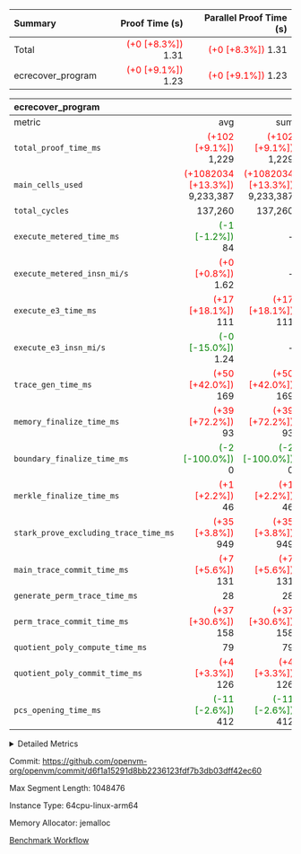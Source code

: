 | Summary | Proof Time (s) | Parallel Proof Time (s) |
|:---|---:|---:|
| Total | <span style='color: red'>(+0 [+8.3%])</span> 1.31 | <span style='color: red'>(+0 [+8.3%])</span> 1.31 |
| ecrecover_program | <span style='color: red'>(+0 [+9.1%])</span> 1.23 | <span style='color: red'>(+0 [+9.1%])</span> 1.23 |


| ecrecover_program |||||
|:---|---:|---:|---:|---:|
|metric|avg|sum|max|min|
| `total_proof_time_ms ` | <span style='color: red'>(+102 [+9.1%])</span> 1,229 | <span style='color: red'>(+102 [+9.1%])</span> 1,229 | <span style='color: red'>(+102 [+9.1%])</span> 1,229 | <span style='color: red'>(+102 [+9.1%])</span> 1,229 |
| `main_cells_used     ` | <span style='color: red'>(+1082034 [+13.3%])</span> 9,233,387 | <span style='color: red'>(+1082034 [+13.3%])</span> 9,233,387 | <span style='color: red'>(+1082034 [+13.3%])</span> 9,233,387 | <span style='color: red'>(+1082034 [+13.3%])</span> 9,233,387 |
| `total_cycles        ` |  137,260 |  137,260 |  137,260 |  137,260 |
| `execute_metered_time_ms` | <span style='color: green'>(-1 [-1.2%])</span> 84 | -          | -          | -          |
| `execute_metered_insn_mi/s` | <span style='color: red'>(+0 [+0.8%])</span> 1.62 | -          | -          | -          |
| `execute_e3_time_ms  ` | <span style='color: red'>(+17 [+18.1%])</span> 111 | <span style='color: red'>(+17 [+18.1%])</span> 111 | <span style='color: red'>(+17 [+18.1%])</span> 111 | <span style='color: red'>(+17 [+18.1%])</span> 111 |
| `execute_e3_insn_mi/s` | <span style='color: green'>(-0 [-15.0%])</span> 1.24 | -          | <span style='color: green'>(-0 [-15.0%])</span> 1.24 | <span style='color: green'>(-0 [-15.0%])</span> 1.24 |
| `trace_gen_time_ms   ` | <span style='color: red'>(+50 [+42.0%])</span> 169 | <span style='color: red'>(+50 [+42.0%])</span> 169 | <span style='color: red'>(+50 [+42.0%])</span> 169 | <span style='color: red'>(+50 [+42.0%])</span> 169 |
| `memory_finalize_time_ms` | <span style='color: red'>(+39 [+72.2%])</span> 93 | <span style='color: red'>(+39 [+72.2%])</span> 93 | <span style='color: red'>(+39 [+72.2%])</span> 93 | <span style='color: red'>(+39 [+72.2%])</span> 93 |
| `boundary_finalize_time_ms` | <span style='color: green'>(-2 [-100.0%])</span> 0 | <span style='color: green'>(-2 [-100.0%])</span> 0 | <span style='color: green'>(-2 [-100.0%])</span> 0 | <span style='color: green'>(-2 [-100.0%])</span> 0 |
| `merkle_finalize_time_ms` | <span style='color: red'>(+1 [+2.2%])</span> 46 | <span style='color: red'>(+1 [+2.2%])</span> 46 | <span style='color: red'>(+1 [+2.2%])</span> 46 | <span style='color: red'>(+1 [+2.2%])</span> 46 |
| `stark_prove_excluding_trace_time_ms` | <span style='color: red'>(+35 [+3.8%])</span> 949 | <span style='color: red'>(+35 [+3.8%])</span> 949 | <span style='color: red'>(+35 [+3.8%])</span> 949 | <span style='color: red'>(+35 [+3.8%])</span> 949 |
| `main_trace_commit_time_ms` | <span style='color: red'>(+7 [+5.6%])</span> 131 | <span style='color: red'>(+7 [+5.6%])</span> 131 | <span style='color: red'>(+7 [+5.6%])</span> 131 | <span style='color: red'>(+7 [+5.6%])</span> 131 |
| `generate_perm_trace_time_ms` |  28 |  28 |  28 |  28 |
| `perm_trace_commit_time_ms` | <span style='color: red'>(+37 [+30.6%])</span> 158 | <span style='color: red'>(+37 [+30.6%])</span> 158 | <span style='color: red'>(+37 [+30.6%])</span> 158 | <span style='color: red'>(+37 [+30.6%])</span> 158 |
| `quotient_poly_compute_time_ms` |  79 |  79 |  79 |  79 |
| `quotient_poly_commit_time_ms` | <span style='color: red'>(+4 [+3.3%])</span> 126 | <span style='color: red'>(+4 [+3.3%])</span> 126 | <span style='color: red'>(+4 [+3.3%])</span> 126 | <span style='color: red'>(+4 [+3.3%])</span> 126 |
| `pcs_opening_time_ms ` | <span style='color: green'>(-11 [-2.6%])</span> 412 | <span style='color: green'>(-11 [-2.6%])</span> 412 | <span style='color: green'>(-11 [-2.6%])</span> 412 | <span style='color: green'>(-11 [-2.6%])</span> 412 |



<details>
<summary>Detailed Metrics</summary>

| group | num_segments | keygen_time_ms | insns | fri.log_blowup | execute_metered_time_ms | execute_metered_insn_mi/s | commit_exe_time_ms |
| --- | --- | --- | --- | --- | --- | --- | --- |
| ecrecover_program | 1 | 960 | 137,261 | 1 | 84 | 1.62 | 10 | 

| group | air_name | quotient_deg | interactions | constraints |
| --- | --- | --- | --- | --- |
| ecrecover_program | AccessAdapterAir<16> | 2 | 5 | 12 | 
| ecrecover_program | AccessAdapterAir<2> | 2 | 5 | 12 | 
| ecrecover_program | AccessAdapterAir<32> | 2 | 5 | 12 | 
| ecrecover_program | AccessAdapterAir<4> | 2 | 5 | 12 | 
| ecrecover_program | AccessAdapterAir<8> | 2 | 5 | 12 | 
| ecrecover_program | BitwiseOperationLookupAir<8> | 2 | 2 | 4 | 
| ecrecover_program | KeccakVmAir | 2 | 321 | 4,513 | 
| ecrecover_program | MemoryMerkleAir<8> | 2 | 4 | 39 | 
| ecrecover_program | PersistentBoundaryAir<8> | 2 | 3 | 7 | 
| ecrecover_program | PhantomAir | 2 | 3 | 5 | 
| ecrecover_program | Poseidon2PeripheryAir<BabyBearParameters>, 1> | 2 | 1 | 286 | 
| ecrecover_program | ProgramAir | 1 | 1 | 4 | 
| ecrecover_program | RangeTupleCheckerAir<2> | 1 | 1 | 4 | 
| ecrecover_program | Rv32HintStoreAir | 2 | 18 | 28 | 
| ecrecover_program | VariableRangeCheckerAir | 1 | 1 | 4 | 
| ecrecover_program | VmAirWrapper<Rv32BaseAluAdapterAir, BaseAluCoreAir<4, 8> | 2 | 20 | 37 | 
| ecrecover_program | VmAirWrapper<Rv32BaseAluAdapterAir, LessThanCoreAir<4, 8> | 2 | 18 | 40 | 
| ecrecover_program | VmAirWrapper<Rv32BaseAluAdapterAir, ShiftCoreAir<4, 8> | 2 | 24 | 91 | 
| ecrecover_program | VmAirWrapper<Rv32BranchAdapterAir, BranchEqualCoreAir<4> | 2 | 11 | 20 | 
| ecrecover_program | VmAirWrapper<Rv32BranchAdapterAir, BranchLessThanCoreAir<4, 8> | 2 | 13 | 35 | 
| ecrecover_program | VmAirWrapper<Rv32CondRdWriteAdapterAir, Rv32JalLuiCoreAir> | 2 | 10 | 18 | 
| ecrecover_program | VmAirWrapper<Rv32IsEqualModAdapterAir<2, 1, 32, 32>, ModularIsEqualCoreAir<32, 4, 8> | 2 | 25 | 225 | 
| ecrecover_program | VmAirWrapper<Rv32JalrAdapterAir, Rv32JalrCoreAir> | 2 | 16 | 20 | 
| ecrecover_program | VmAirWrapper<Rv32LoadStoreAdapterAir, LoadSignExtendCoreAir<4, 8> | 2 | 18 | 33 | 
| ecrecover_program | VmAirWrapper<Rv32LoadStoreAdapterAir, LoadStoreCoreAir<4> | 2 | 17 | 40 | 
| ecrecover_program | VmAirWrapper<Rv32MultAdapterAir, DivRemCoreAir<4, 8> | 2 | 25 | 84 | 
| ecrecover_program | VmAirWrapper<Rv32MultAdapterAir, MulHCoreAir<4, 8> | 2 | 24 | 31 | 
| ecrecover_program | VmAirWrapper<Rv32MultAdapterAir, MultiplicationCoreAir<4, 8> | 2 | 19 | 19 | 
| ecrecover_program | VmAirWrapper<Rv32RdWriteAdapterAir, Rv32AuipcCoreAir> | 2 | 12 | 14 | 
| ecrecover_program | VmAirWrapper<Rv32VecHeapAdapterAir<1, 2, 2, 32, 32>, FieldExpressionCoreAir> | 2 | 415 | 480 | 
| ecrecover_program | VmAirWrapper<Rv32VecHeapAdapterAir<2, 1, 1, 32, 32>, FieldExpressionCoreAir> | 2 | 158 | 190 | 
| ecrecover_program | VmAirWrapper<Rv32VecHeapAdapterAir<2, 2, 2, 32, 32>, FieldExpressionCoreAir> | 2 | 428 | 457 | 
| ecrecover_program | VmConnectorAir | 2 | 5 | 11 | 

| group | air_name | segment | rows | prep_cols | perm_cols | main_cols | cells |
| --- | --- | --- | --- | --- | --- | --- | --- |
| ecrecover_program | AccessAdapterAir<16> | 0 | 4,096 |  | 16 | 25 | 167,936 | 
| ecrecover_program | AccessAdapterAir<32> | 0 | 2,048 |  | 16 | 41 | 116,736 | 
| ecrecover_program | AccessAdapterAir<8> | 0 | 16,384 |  | 16 | 17 | 540,672 | 
| ecrecover_program | BitwiseOperationLookupAir<8> | 0 | 65,536 | 3 | 8 | 2 | 655,360 | 
| ecrecover_program | KeccakVmAir | 0 | 128 |  | 1,056 | 3,163 | 540,032 | 
| ecrecover_program | MemoryMerkleAir<8> | 0 | 4,096 |  | 16 | 32 | 196,608 | 
| ecrecover_program | PersistentBoundaryAir<8> | 0 | 4,096 |  | 12 | 20 | 131,072 | 
| ecrecover_program | PhantomAir | 0 | 16 |  | 12 | 6 | 288 | 
| ecrecover_program | Poseidon2PeripheryAir<BabyBearParameters>, 1> | 0 | 4,096 |  | 8 | 300 | 1,261,568 | 
| ecrecover_program | ProgramAir | 0 | 32,768 |  | 8 | 10 | 589,824 | 
| ecrecover_program | RangeTupleCheckerAir<2> | 0 | 524,288 | 2 | 8 | 1 | 4,718,592 | 
| ecrecover_program | Rv32HintStoreAir | 0 | 256 |  | 44 | 32 | 19,456 | 
| ecrecover_program | VariableRangeCheckerAir | 0 | 262,144 | 2 | 8 | 1 | 2,359,296 | 
| ecrecover_program | VmAirWrapper<Rv32BaseAluAdapterAir, BaseAluCoreAir<4, 8> | 0 | 65,536 |  | 52 | 36 | 5,767,168 | 
| ecrecover_program | VmAirWrapper<Rv32BaseAluAdapterAir, LessThanCoreAir<4, 8> | 0 | 4,096 |  | 40 | 37 | 315,392 | 
| ecrecover_program | VmAirWrapper<Rv32BaseAluAdapterAir, ShiftCoreAir<4, 8> | 0 | 16,384 |  | 52 | 53 | 1,720,320 | 
| ecrecover_program | VmAirWrapper<Rv32BranchAdapterAir, BranchEqualCoreAir<4> | 0 | 16,384 |  | 28 | 26 | 884,736 | 
| ecrecover_program | VmAirWrapper<Rv32BranchAdapterAir, BranchLessThanCoreAir<4, 8> | 0 | 4,096 |  | 32 | 32 | 262,144 | 
| ecrecover_program | VmAirWrapper<Rv32CondRdWriteAdapterAir, Rv32JalLuiCoreAir> | 0 | 4,096 |  | 28 | 18 | 188,416 | 
| ecrecover_program | VmAirWrapper<Rv32IsEqualModAdapterAir<2, 1, 32, 32>, ModularIsEqualCoreAir<32, 4, 8> | 0 | 4,096 |  | 56 | 166 | 909,312 | 
| ecrecover_program | VmAirWrapper<Rv32JalrAdapterAir, Rv32JalrCoreAir> | 0 | 4,096 |  | 36 | 28 | 262,144 | 
| ecrecover_program | VmAirWrapper<Rv32LoadStoreAdapterAir, LoadSignExtendCoreAir<4, 8> | 0 | 8,192 |  | 52 | 36 | 720,896 | 
| ecrecover_program | VmAirWrapper<Rv32LoadStoreAdapterAir, LoadStoreCoreAir<4> | 0 | 65,536 |  | 52 | 41 | 6,094,848 | 
| ecrecover_program | VmAirWrapper<Rv32MultAdapterAir, MulHCoreAir<4, 8> | 0 | 8 |  | 72 | 39 | 888 | 
| ecrecover_program | VmAirWrapper<Rv32MultAdapterAir, MultiplicationCoreAir<4, 8> | 0 | 32 |  | 52 | 31 | 2,656 | 
| ecrecover_program | VmAirWrapper<Rv32RdWriteAdapterAir, Rv32AuipcCoreAir> | 0 | 2,048 |  | 28 | 20 | 98,304 | 
| ecrecover_program | VmAirWrapper<Rv32VecHeapAdapterAir<1, 2, 2, 32, 32>, FieldExpressionCoreAir> | 0 | 2,048 |  | 836 | 547 | 2,832,384 | 
| ecrecover_program | VmAirWrapper<Rv32VecHeapAdapterAir<2, 1, 1, 32, 32>, FieldExpressionCoreAir> | 0 | 32 |  | 320 | 263 | 18,656 | 
| ecrecover_program | VmAirWrapper<Rv32VecHeapAdapterAir<2, 2, 2, 32, 32>, FieldExpressionCoreAir> | 0 | 1,024 |  | 860 | 625 | 1,520,640 | 
| ecrecover_program | VmConnectorAir | 0 | 2 | 1 | 16 | 5 | 42 | 

| group | segment | trace_gen_time_ms | total_proof_time_ms | total_cycles | total_cells | stark_prove_excluding_trace_time_ms | quotient_poly_compute_time_ms | quotient_poly_commit_time_ms | perm_trace_commit_time_ms | pcs_opening_time_ms | merkle_finalize_time_ms | memory_finalize_time_ms | main_trace_commit_time_ms | main_cells_used | insns | generate_perm_trace_time_ms | execute_e3_time_ms | execute_e3_insn_mi/s | boundary_finalize_time_ms |
| --- | --- | --- | --- | --- | --- | --- | --- | --- | --- | --- | --- | --- | --- | --- | --- | --- | --- | --- | --- |
| ecrecover_program | 0 | 169 | 1,229 | 137,260 | 32,925,330 | 949 | 79 | 126 | 158 | 412 | 46 | 93 | 131 | 9,233,387 | 137,261 | 28 | 111 | 1.24 | 0 | 

| group | segment | trace_height_constraint | weighted_sum | threshold |
| --- | --- | --- | --- | --- |
| ecrecover_program | 0 | 0 | 396,372 | 2,013,265,921 | 
| ecrecover_program | 0 | 1 | 1,239,280 | 2,013,265,921 | 
| ecrecover_program | 0 | 2 | 198,186 | 2,013,265,921 | 
| ecrecover_program | 0 | 3 | 2,663,748 | 2,013,265,921 | 
| ecrecover_program | 0 | 4 | 16,384 | 2,013,265,921 | 
| ecrecover_program | 0 | 5 | 8,192 | 2,013,265,921 | 
| ecrecover_program | 0 | 6 | 471,272 | 2,013,265,921 | 
| ecrecover_program | 0 | 7 | 192 | 2,013,265,921 | 
| ecrecover_program | 0 | 8 | 5,947,994 | 2,013,265,921 | 

</details>


Commit: https://github.com/openvm-org/openvm/commit/d6f1a15291d8bb2236123fdf7b3db03dff42ec60

Max Segment Length: 1048476

Instance Type: 64cpu-linux-arm64

Memory Allocator: jemalloc

[Benchmark Workflow](https://github.com/openvm-org/openvm/actions/runs/15862702799)

